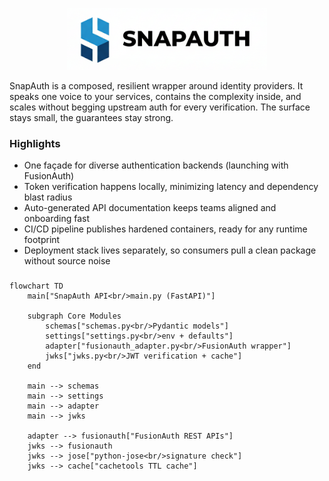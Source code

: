 <p align="center">
  <img src="media/snapauth-hero.png" alt="SnapAuth logo" width="320" />
</p>


SnapAuth is a composed, resilient wrapper around identity providers. It speaks one voice to your services, contains the complexity inside, and scales without begging upstream auth for every verification. The surface stays small, the guarantees stay strong.

### Highlights

- One façade for diverse authentication backends (launching with FusionAuth)
- Token verification happens locally, minimizing latency and dependency blast radius
- Auto-generated API documentation keeps teams aligned and onboarding fast
- CI/CD pipeline publishes hardened containers, ready for any runtime footprint
- Deployment stack lives separately, so consumers pull a clean package without source noise

### 

```mermaid
flowchart TD
    main["SnapAuth API<br/>main.py (FastAPI)"]

    subgraph Core Modules
        schemas["schemas.py<br/>Pydantic models"]
        settings["settings.py<br/>env + defaults"]
        adapter["fusionauth_adapter.py<br/>FusionAuth wrapper"]
        jwks["jwks.py<br/>JWT verification + cache"]
    end

    main --> schemas
    main --> settings
    main --> adapter
    main --> jwks

    adapter --> fusionauth["FusionAuth REST APIs"]
    jwks --> fusionauth
    jwks --> jose["python-jose<br/>signature check"]
    jwks --> cache["cachetools TTL cache"]
```